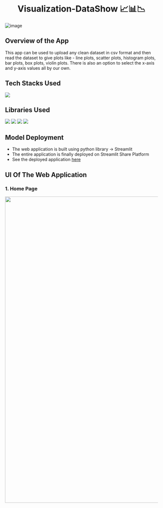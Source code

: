 <h1 align="center">
             Visualization-DataShow 📈📊📉
</h1>

![image](https://user-images.githubusercontent.com/78029145/163700890-196af6cc-2824-421f-9be3-0c3556d403ae.png)

## Overview of the App

This app can be used to upload any clean dataset in csv format and then read the dataset to give plots like - line plots, scatter plots, histogram plots, bar plots, box plots, violin plots. There is also an option to select the x-axis and y-axis values all by our own.

## Tech Stacks Used

<img src="https://img.shields.io/badge/python%20-%2314354C.svg?&style=for-the-badge&logo=python&logoColor=white"/>

## Libraries Used

<img src="https://img.shields.io/badge/numpy%20-%2314354C.svg?&style=for-the-badge&logo=numpy&logoColor=white"/> <img src="https://img.shields.io/badge/pandas%20-%2314354C.svg?&style=for-the-badge&logo=pandas&logoColor=white"/> <img src="https://img.shields.io/badge/plotly%20-%2314354C.svg?&style=for-the-badge&logo=plotly&logoColor=white"/> <img src="https://img.shields.io/badge/streamlit%20-%2314354C.svg?&style=for-the-badge&logo=streamlit&logoColor=white"/> 

## Model Deployment

- The web application is built using python library -> Streamlit
- The entire application is finally deployed on Streamlit Share Platform
- See the deployed application [here](https://share.streamlit.io/bhaswatiroy/visualization-datashow/main/app.py)

## UI Of The Web Application

### 1. Home Page
<pre>
<img src="![image](https://user-images.githubusercontent.com/78029145/163700926-c86ad398-8903-4ed6-987c-337eaf8bcc2c.png)" width="1010"> <img src="![image](https://user-images.githubusercontent.com/78029145/163700945-a06bc83f-f32e-4ec3-bdd5-2f6b2c9f7781.png)" width="1010">
</pre>
